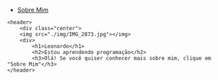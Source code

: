 <!DOCTYPE html>
<html lang="en">
<head>
    <meta charset="UTF-8">
    <meta name="viewport" content="width=device-width, initial-scale=1.0">
    <title>Leonardo_sit
    </title>
    <link rel="stylesheet" href="index.css">
</head>
<body>
    <nav>
         <ul>
            <li>
                  <a href="sobre.html">Sobre Mim</a>
           </li>
        </ul>
    </nav>

    <header>
        <div class="center">
        <img src="./img/IMG_2873.jpg"></img>
        <div>
            <h1>Leonardo</h1>
            <h2>Estou aprendendo programação</h2>
            <h3>Olá! Se você quiser conhecer mais sobre mim, clique em "Sobre Mim"</h3>
    </header>
</html>

